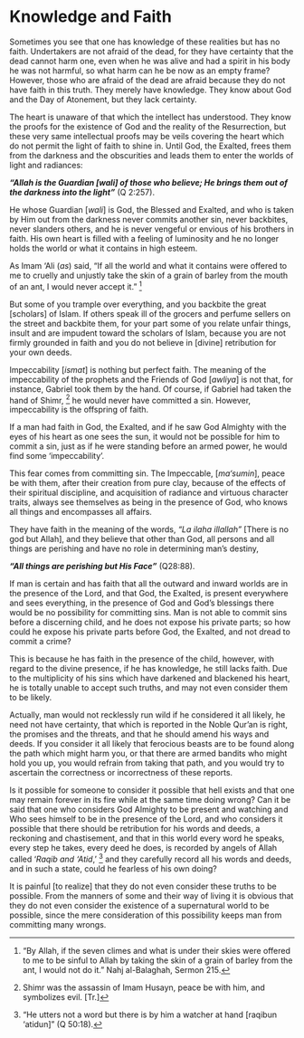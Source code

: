 Knowledge and Faith
===================

Sometimes you see that one has knowledge of these realities but has no
faith. Undertakers are not afraid of the dead, for they have certainty
that the dead cannot harm one, even when he was alive and had a spirit
in his body he was not harmful, so what harm can he be now as an empty
frame? However, those who are afraid of the dead are afraid because they
do not have faith in this truth. They merely have knowledge. They know
about God and the Day of Atonement, but they lack certainty.

The heart is unaware of that which the intellect has understood. They
know the proofs for the existence of God and the reality of the
Resurrection, but these very same intellectual proofs may be veils
covering the heart which do not permit the light of faith to shine in.
Until God, the Exalted, frees them from the darkness and the obscurities
and leads them to enter the worlds of light and radiances:

***“Allah is the Guardian [*****wali*****] of those who believe; He
brings them out of the darkness into the light”*** (Q 2:257).

He whose Guardian [*wali*] is God, the Blessed and Exalted, and who is
taken by Him out from the darkness never commits another sin, never
backbites, never slanders others, and he is never vengeful or envious of
his brothers in faith. His own heart is filled with a feeling of
luminosity and he no longer holds the world or what it contains in high
esteem.

As Imam ‘Ali (*as*) said, “If all the world and what it contains were
offered to me to cruelly and unjustly take the skin of a grain of barley
from the mouth of an ant, I would never accept it.” [^1]

But some of you trample over everything, and you backbite the great
[scholars] of Islam. If others speak ill of the grocers and perfume
sellers on the street and backbite them, for your part some of you
relate unfair things, insult and are impudent toward the scholars of
Islam, because you are not firmly grounded in faith and you do not
believe in [divine] retribution for your own deeds.

Impeccability [*ismat*] is nothing but perfect faith. The meaning of the
impeccability of the prophets and the Friends of God [*awliya*] is not
that, for instance, Gabriel took them by the hand. Of course, if Gabriel
had taken the hand of Shimr, [^2] he would never have committed a sin.
However, impeccability is the offspring of faith.

If a man had faith in God, the Exalted, and if he saw God Almighty with
the eyes of his heart as one sees the sun, it would not be possible for
him to commit a sin, just as if he were standing before an armed power,
he would find some ‘impeccability’.

This fear comes from committing sin. The Impeccable, [*ma‘sumin*], peace
be with them, after their creation from pure clay, because of the
effects of their spiritual discipline, and acquisition of radiance and
virtuous character traits, always see themselves as being in the
presence of God, who knows all things and encompasses all affairs.

They have faith in the meaning of the words, *“La ilaha illallah”*
[There is no god but Allah], and they believe that other than God, all
persons and all things are perishing and have no role in determining
man’s destiny,

***“All things are perishing but His Face”*** (Q28:88).

If man is certain and has faith that all the outward and inward worlds
are in the presence of the Lord, and that God, the Exalted, is present
everywhere and sees everything, in the presence of God and God’s
blessings there would be no possibility for committing sins. Man is not
able to commit sins before a discerning child, and he does not expose
his private parts; so how could he expose his private parts before God,
the Exalted, and not dread to commit a crime?

This is because he has faith in the presence of the child, however, with
regard to the divine presence, if he has knowledge, he still lacks
faith. Due to the multiplicity of his sins which have darkened and
blackened his heart, he is totally unable to accept such truths, and may
not even consider them to be likely.

Actually, man would not recklessly run wild if he considered it all
likely, he need not have certainty, that which is reported in the Noble
Qur’an is right, the promises and the threats, and that he should amend
his ways and deeds. If you consider it all likely that ferocious beasts
are to be found along the path which might harm you, or that there are
armed bandits who might hold you up, you would refrain from taking that
path, and you would try to ascertain the correctness or incorrectness of
these reports.

Is it possible for someone to consider it possible that hell exists and
that one may remain forever in its fire while at the same time doing
wrong? Can it be said that one who considers God Almighty to be present
and watching and Who sees himself to be in the presence of the Lord, and
who considers it possible that there should be retribution for his words
and deeds, a reckoning and chastisement, and that in this world every
word he speaks, every step he takes, every deed he does, is recorded by
angels of Allah called ‘*Raqib and ‘Atid*,’ [^3] and they carefully
record all his words and deeds, and in such a state, could he fearless
of his own doing?

It is painful [to realize] that they do not even consider these truths
to be possible. From the manners of some and their way of living it is
obvious that they do not even consider the existence of a supernatural
world to be possible, since the mere consideration of this possibility
keeps man from committing many wrongs.

[^1]: “By Allah, if the seven climes and what is under their skies were
offered to me to be sinful to Allah by taking the skin of a grain of
barley from the ant, I would not do it.” Nahj al-Balaghah, Sermon 215.

[^2]: Shimr was the assassin of Imam Husayn, peace be with him, and
symbolizes evil. [Tr.]

[^3]: “He utters not a word but there is by him a watcher at hand
[raqibun ‘atidun]” (Q 50:18).


